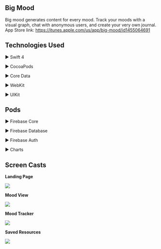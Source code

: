 ## Big Mood

Big mood generates content for every mood. Track your moods with a visual graph, chat with anonymous users, and create your very own journal. App Store link: https://itunes.apple.com/us/app/big-mood/id1455064691

## Technologies Used

▶ Swift 4

▶ CocoaPods

▶ Core Data

▶ WebKit

▶ UIKit

## Pods

▶ Firebase Core

▶ Firebase Database

▶ Firebase Auth

▶ Charts


## Screen Casts

**Landing Page**

![](https://lh3.googleusercontent.com/HhjvompYShCHP11d-GNfxJ95PChUTmbQQuzeGm3tGoSj__6MVvxQEpQobdYGNbXR3QJvVd-Sm0jV)

**Mood View**

![](https://lh3.googleusercontent.com/F8PglFuDULw6_C15ubftqjJRsyPTNJzZbYZISAlinMQKTqCPHVZPm8ueZxOpvzCimXd3vkrTaq5y)

**Mood Tracker**

![](https://lh3.googleusercontent.com/9JToWzXGWnSUsRg72ammmQYkRrv7JTWNsZblqu1LPJLYpxvurq494zzhiuvkKCXiruzowNcXqHZ1)

**Saved Resources**

![](https://lh3.googleusercontent.com/Y3ua7zcXdVmxt0cQfVJxnGB4hGkWuQfwAF3IL50MIcW-f7U2UmJaywQzoQTAnD6WboJPhWImkX1F)
